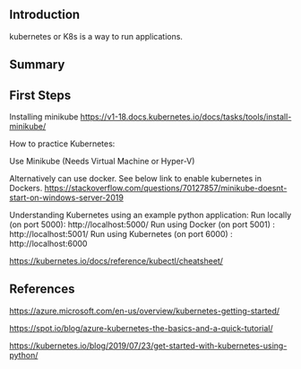 ## Introduction

kubernetes or K8s is a way to run applications. 

## Summary



## First Steps


Installing minikube
https://v1-18.docs.kubernetes.io/docs/tasks/tools/install-minikube/

How to practice Kubernetes:

Use Minikube (Needs Virtual Machine or Hyper-V)

Alternatively can use docker. See below link to enable kubernetes in Dockers. 
https://stackoverflow.com/questions/70127857/minikube-doesnt-start-on-windows-server-2019


Understanding Kubernetes using an example python application:
Run locally (on port 5000): 
http://localhost:5000/
Run using Docker (on port 5001) : 
http://localhost:5001/
Run using Kubernetes (on port 6000) : 
http://localhost:6000


https://kubernetes.io/docs/reference/kubectl/cheatsheet/

## References

https://azure.microsoft.com/en-us/overview/kubernetes-getting-started/

https://spot.io/blog/azure-kubernetes-the-basics-and-a-quick-tutorial/

https://kubernetes.io/blog/2019/07/23/get-started-with-kubernetes-using-python/

